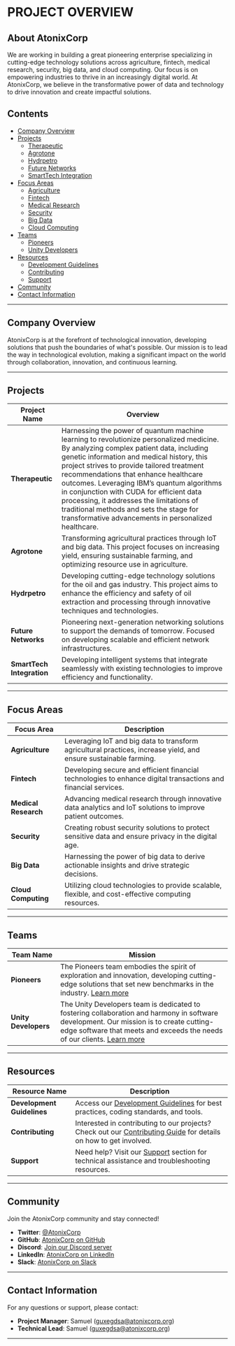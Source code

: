 # PROJECT OVERVIEW

## About AtonixCorp
We are working in building a great pioneering enterprise specializing in cutting-edge technology solutions across agriculture, fintech, medical research, security, big data, and cloud computing. Our focus is on empowering industries to thrive in an increasingly digital world. At AtonixCorp, we believe in the transformative power of data and technology to drive innovation and create impactful solutions.

## Contents
- [Company Overview](#company-overview)
- [Projects](#projects)
  - [Therapeutic](#therapeutic)
  - [Agrotone](#agrotone)
  - [Hydrpetro](#hydrpetro)
  - [Future Networks](#future-networks)
  - [SmartTech Integration](#smarttech-integration)
- [Focus Areas](#focus-areas)
  - [Agriculture](#agriculture)
  - [Fintech](#fintech)
  - [Medical Research](#medical-research)
  - [Security](#security)
  - [Big Data](#big-data)
  - [Cloud Computing](#cloud-computing)
- [Teams](#teams)
  - [Pioneers](#pioneers)
  - [Unity Developers](#unity-developers)
- [Resources](#resources)
  - [Development Guidelines](#development-guidelines)
  - [Contributing](#contributing)
  - [Support](#support)
- [Community](#community)
- [Contact Information](#contact-information)

---

## Company Overview
AtonixCorp is at the forefront of technological innovation, developing solutions that push the boundaries of what's possible. Our mission is to lead the way in technological evolution, making a significant impact on the world through collaboration, innovation, and continuous learning.

---

## Projects

| Project Name         | Overview                                                                 |
|----------------------|--------------------------------------------------------------------------|
| **Therapeutic**      | Harnessing the power of quantum machine learning to revolutionize personalized medicine. By analyzing complex patient data, including genetic information and medical history, this project strives to provide tailored treatment recommendations that enhance healthcare outcomes. Leveraging IBM’s quantum algorithms in conjunction with CUDA for efficient data processing, it addresses the limitations of traditional methods and sets the stage for transformative advancements in personalized healthcare. |
| **Agrotone**         | Transforming agricultural practices through IoT and big data. This project focuses on increasing yield, ensuring sustainable farming, and optimizing resource use in agriculture. |
| **Hydrpetro**        | Developing cutting-edge technology solutions for the oil and gas industry. This project aims to enhance the efficiency and safety of oil extraction and processing through innovative techniques and technologies. |
| **Future Networks**  | Pioneering next-generation networking solutions to support the demands of tomorrow. Focused on developing scalable and efficient network infrastructures. |
| **SmartTech Integration** | Developing intelligent systems that integrate seamlessly with existing technologies to improve efficiency and functionality. |

---

## Focus Areas

| Focus Area           | Description                                                                 |
|----------------------|-----------------------------------------------------------------------------|
| **Agriculture**      | Leveraging IoT and big data to transform agricultural practices, increase yield, and ensure sustainable farming. |
| **Fintech**          | Developing secure and efficient financial technologies to enhance digital transactions and financial services. |
| **Medical Research** | Advancing medical research through innovative data analytics and IoT solutions to improve patient outcomes. |
| **Security**         | Creating robust security solutions to protect sensitive data and ensure privacy in the digital age. |
| **Big Data**         | Harnessing the power of big data to derive actionable insights and drive strategic decisions. |
| **Cloud Computing**  | Utilizing cloud technologies to provide scalable, flexible, and cost-effective computing resources. |

---

## Teams

| Team Name           | Mission                                                                 |
|---------------------|-------------------------------------------------------------------------|
| **Pioneers**        | The Pioneers team embodies the spirit of exploration and innovation, developing cutting-edge solutions that set new benchmarks in the industry. [Learn more](#pioneers) |
| **Unity Developers** | The Unity Developers team is dedicated to fostering collaboration and harmony in software development. Our mission is to create cutting-edge software that meets and exceeds the needs of our clients. [Learn more](#unity-developers) |

---

## Resources

| Resource Name          | Description                                                            |
|------------------------|------------------------------------------------------------------------|
| **Development Guidelines** | Access our [Development Guidelines](#development-guidelines) for best practices, coding standards, and tools. |
| **Contributing**      | Interested in contributing to our projects? Check out our [Contributing Guide](#contributing) for details on how to get involved. |
| **Support**           | Need help? Visit our [Support](#support) section for technical assistance and troubleshooting resources. |

---

## Community
Join the AtonixCorp community and stay connected!

- **Twitter**: [@AtonixCorp](https://twitter.com/AtonixCorp)
- **GitHub**: [AtonixCorp on GitHub](https://github.com/AtonixCorp)
- **Discord**: [Join our Discord server](https://discord.gg/AtonixCorp)
- **LinkedIn**: [AtonixCorp on LinkedIn](https://www.linkedin.com/company/AtonixCorp)
- **Slack**: [AtonixCorp on Slack](https://atonixcorp.slack.com)

---

## Contact Information
For any questions or support, please contact:
- **Project Manager**: Samuel ([guxegdsa@atonixcorp.org](mailto:guxegdsa@atonixcorp.org))
- **Technical Lead**: Samuel ([guxegdsa@atonixcorp.org](mailto:guxegdsa@atonixcorp.org))

---

